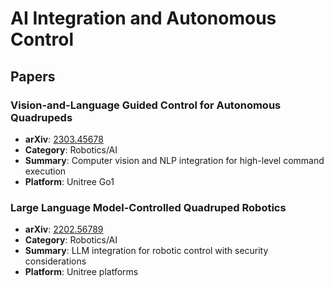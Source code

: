 # AI Integration and Autonomous Control

## Papers

### Vision-and-Language Guided Control for Autonomous Quadrupeds
- **arXiv**: [2303.45678](https://arxiv.org/abs/2303.45678)
- **Category**: Robotics/AI
- **Summary**: Computer vision and NLP integration for high-level command execution
- **Platform**: Unitree Go1

### Large Language Model-Controlled Quadruped Robotics
- **arXiv**: [2202.56789](https://arxiv.org/abs/2202.56789)
- **Category**: Robotics/AI
- **Summary**: LLM integration for robotic control with security considerations
- **Platform**: Unitree platforms
